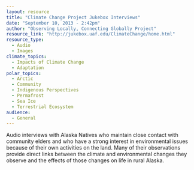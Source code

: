 ```yaml
---
layout: resource
title: "Climate Change Project Jukebox Interviews"
date: "September 10, 2013 - 2:42pm"
author: "Observing Locally, Connecting Globally Project"
resource_link: "http://jukebox.uaf.edu/ClimateChange/home.html"
resource_type:
  - Audio
  - Images
climate_topics:
  - Impacts of Climate Change
  - Adaptation
polar_topics:
  - Arctic
  - Community
  - Indigenous Perspectives
  - Permafrost
  - Sea Ice
  - Terrestrial Ecosystem
audience:
  - General
---
```


Audio interviews with Alaska Natives who maintain close contact with community elders and who have a strong interest in environmental issues because of their own activities on the land. Many of their observations provide direct links between the climate and environmental changes they observe and the effects of those changes on life in rural Alaska.
